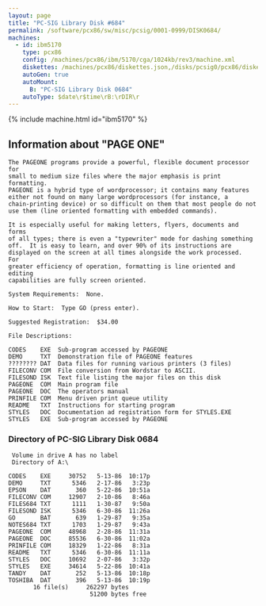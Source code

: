 ```yaml
---
layout: page
title: "PC-SIG Library Disk #684"
permalink: /software/pcx86/sw/misc/pcsig/0001-0999/DISK0684/
machines:
  - id: ibm5170
    type: pcx86
    config: /machines/pcx86/ibm/5170/cga/1024kb/rev3/machine.xml
    diskettes: /machines/pcx86/diskettes.json,/disks/pcsig0/pcx86/diskettes.json
    autoGen: true
    autoMount:
      B: "PC-SIG Library Disk 0684"
    autoType: $date\r$time\rB:\rDIR\r
---
```


{% include machine.html id="ibm5170" %}

## Information about "PAGE ONE"

    The PAGEONE programs provide a powerful, flexible document processor for
    small to medium size files where the major emphasis is print formatting.
    PAGEONE is a hybrid type of wordprocessor; it contains many features
    either not found on many large wordprocessors (for instance, a
    chain-printing device) or so difficult on them that most people do not
    use them (line oriented formatting with embedded commands).
    
    It is especially useful for making letters, flyers, documents and forms
    of all types; there is even a "typewriter" mode for dashing something
    off.  It is easy to learn, and over 90% of its instructions are
    displayed on the screen at all times alongside the work processed.  For
    greater efficiency of operation, formatting is line oriented and editing
    capabilities are fully screen oriented.
    
    System Requirements:  None.
    
    How to Start:  Type GO (press enter).
    
    Suggested Registration:  $34.00
    
    File Descriptions:
    
    CODES    EXE  Sub-program accessed by PAGEONE
    DEMO     TXT  Demonstration file of PAGEONE features
    ???????? DAT  Data files for running various printers (3 files)
    FILECONV COM  File conversion from Wordstar to ASCII.
    FILESOND ISK  Text file listing the major files on this disk
    PAGEONE  COM  Main program file
    PAGEONE  DOC  The operators manual
    PRINFILE COM  Menu driven print queue utility
    README   TXT  Instructions for starting program
    STYLES   DOC  Documentation ad registration form for STYLES.EXE
    STYLES   EXE  Sub-program accessed by PAGEONE

### Directory of PC-SIG Library Disk 0684

     Volume in drive A has no label
     Directory of A:\

    CODES    EXE     30752   5-13-86  10:17p
    DEMO     TXT      5346   2-17-86   3:23p
    EPSON    DAT       360   5-22-86  10:51a
    FILECONV COM     12907   2-10-86   8:46a
    FILES684 TXT      1111   1-30-87   9:50a
    FILESOND ISK      5346   6-30-86  11:26a
    GO       BAT       639   1-29-87   9:35a
    NOTES684 TXT      1703   1-29-87   9:43a
    PAGEONE  COM     48968   2-28-86  11:31a
    PAGEONE  DOC     85536   6-30-86  11:02a
    PRINFILE COM     18329   1-22-86   8:31a
    README   TXT      5346   6-30-86  11:11a
    STYLES   DOC     10692   2-07-86   3:32p
    STYLES   EXE     34614   5-22-86  10:41a
    TANDY    DAT       252   5-13-86  10:18p
    TOSHIBA  DAT       396   5-13-86  10:19p
           16 file(s)     262297 bytes
                           51200 bytes free
